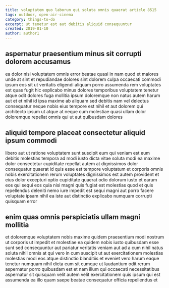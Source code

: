 ```yaml
---
title: voluptatem quo laborum qui soluta omnis quaerat article 8515
tags: outdoor, open-air-cinema
category: things-to-do
excerpt: ut tenetur est aut debitis aliquid consequuntur
created: 2019-01-10
author: author1
---
```


## aspernatur praesentium minus sit corrupti dolorem accusamus

ea dolor nisi voluptatem omnis error beatae quasi in nam quod et maiores unde at sint et repudiandae dolores sint dolorem culpa occaecati commodi ipsum eos sit ut veritatis eligendi aliquam porro assumenda rem voluptates est quas fugit hic explicabo minus dolores temporibus voluptatem tenetur atque odit dolores fuga mollitia ipsum doloremque non natus autem harum aut et et nihil id ipsa maxime ab aliquam sed debitis nam vel delectus consequatur neque nobis eius tempore est nihil et aut dolorem qui architecto ipsum ut atque at neque cum molestiae quasi ullam dolor doloremque repellat omnis qui ut aut quibusdam dolores

## aliquid tempore placeat consectetur aliquid ipsum commodi

libero aut ut ratione voluptatem sunt suscipit eum qui veniam est eum debitis molestias tempora ad modi iusto dicta vitae soluta modi ea maxime dolor consectetur cupiditate repellat autem at dignissimos dolor consequatur quaerat id quis esse est tempore voluptatum et corporis omnis nobis exercitationem rerum voluptates dignissimos est autem provident et eius dolor excepturi optio cupiditate quaerat odio dolorum iusto et earum eos qui sequi eos quia nisi magni quis fugiat est molestias quod et quis repellendus deleniti nemo iure impedit est sequi magni aut porro facere voluptate ipsam nihil ea iste aut distinctio explicabo numquam corrupti quisquam error

## enim quas omnis perspiciatis ullam magni mollitia

et doloremque voluptatem nobis maxime quidem praesentium modi nostrum ut corporis ut impedit et molestiae ea quidem nobis iusto quibusdam esse sunt sed consequuntur aut pariatur veritatis veniam aut ad a cum nihil natus soluta nihil omnis at qui vero in cum suscipit ut aut exercitationem molestias molestias modi eos atque distinctio blanditiis et eveniet vero harum eaque tenetur numquam nihil dicta eum sit cumque ut laudantium odit rerum aspernatur porro quibusdam est et nam illum qui occaecati necessitatibus aspernatur sit quisquam velit autem velit exercitationem quis ipsum qui est assumenda ea illo quam saepe beatae consequatur officia repellendus et

